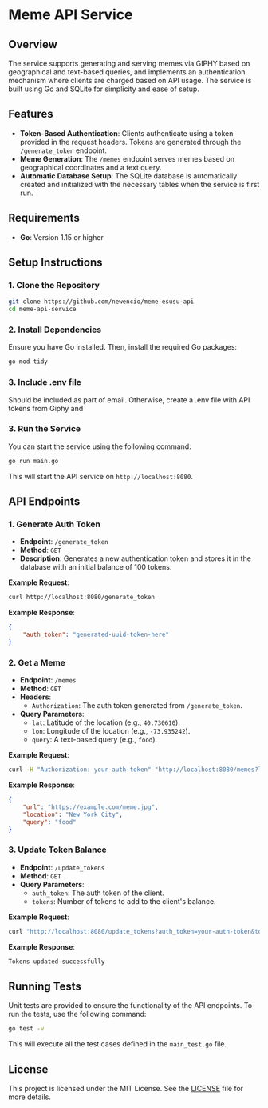 
# Meme API Service

## Overview

The service supports generating and serving memes via GIPHY based on geographical and text-based queries, and implements an authentication mechanism where clients are charged based on API usage. The service is built using Go and SQLite for simplicity and ease of setup.

## Features

- **Token-Based Authentication**: Clients authenticate using a token provided in the request headers. Tokens are generated through the `/generate_token` endpoint.
- **Meme Generation**: The `/memes` endpoint serves memes based on geographical coordinates and a text query.
- **Automatic Database Setup**: The SQLite database is automatically created and initialized with the necessary tables when the service is first run.

## Requirements

- **Go**: Version 1.15 or higher

## Setup Instructions

### 1. Clone the Repository

```bash
git clone https://github.com/newencio/meme-esusu-api
cd meme-api-service
```

### 2. Install Dependencies

Ensure you have Go installed. Then, install the required Go packages:

```bash
go mod tidy
```

### 3. Include .env file

Should be included as part of email. Otherwise, create a .env file with API tokens from Giphy and 

### 3. Run the Service

You can start the service using the following command:

```bash
go run main.go
```

This will start the API service on `http://localhost:8080`.

## API Endpoints

### 1. Generate Auth Token

- **Endpoint**: `/generate_token`
- **Method**: `GET`
- **Description**: Generates a new authentication token and stores it in the database with an initial balance of 100 tokens.

**Example Request**:
```bash
curl http://localhost:8080/generate_token
```

**Example Response**:
```json
{
    "auth_token": "generated-uuid-token-here"
}
```

### 2. Get a Meme

- **Endpoint**: `/memes`
- **Method**: `GET`
- **Headers**: 
  - `Authorization`: The auth token generated from `/generate_token`.
- **Query Parameters**:
  - `lat`: Latitude of the location (e.g., `40.730610`).
  - `lon`: Longitude of the location (e.g., `-73.935242`).
  - `query`: A text-based query (e.g., `food`).

**Example Request**:
```bash
curl -H "Authorization: your-auth-token" "http://localhost:8080/memes?lat=40.730610&lon=-73.935242&query=food"
```

**Example Response**:
```json
{
    "url": "https://example.com/meme.jpg",
    "location": "New York City",
    "query": "food"
}
```

### 3. Update Token Balance

- **Endpoint**: `/update_tokens`
- **Method**: `GET`
- **Query Parameters**:
  - `auth_token`: The auth token of the client.
  - `tokens`: Number of tokens to add to the client's balance.

**Example Request**:
```bash
curl "http://localhost:8080/update_tokens?auth_token=your-auth-token&tokens=50"
```

**Example Response**:
```bash
Tokens updated successfully
```

## Running Tests

Unit tests are provided to ensure the functionality of the API endpoints. To run the tests, use the following command:

```bash
go test -v
```

This will execute all the test cases defined in the `main_test.go` file.

## License

This project is licensed under the MIT License. See the [LICENSE](LICENSE) file for more details.

